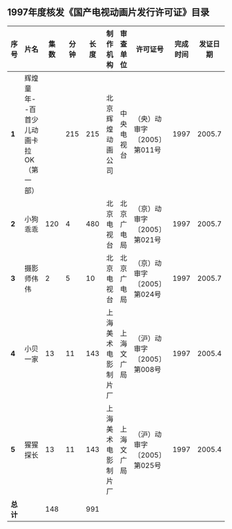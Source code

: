 ## 1997年度核发《国产电视动画片发行许可证》目录

 序号 | 片名 | 集数 | 分钟 | 长度 | 制作机构 | 审查单位 | 许可证号 | 完成时间 | 发证日期 
---|---|---|---|---|---|---|---|---|---
 **1** | 辉煌童年--百首少儿动画卡拉OK（第一部） |  | 215 | 215 | 北京辉煌动画公司 | 中央电视台 | （央）动审字〔2005〕第011号 | 1997 | 2005.7 
 **2** | 小狗乖乖 | 120 | 4 | 480 | 北京电视台 | 北京广电局 | （京）动审字〔2005〕第021号 | 1997 | 2005.7 
 **3** | 摄影师伟伟 | 2 | 5 | 10 | 北京电视台 | 北京广电局 | （京）动审字〔2005〕第024号 | 1997 | 2005.7 
 **4** | 小贝一家 | 13 | 11 | 143 | 上海美术电影制片厂 | 上海文广局 | （沪）动审字〔2005〕第008号 | 1997 | 2005.4 
 **5** | 猩猩探长 | 13 | 11 | 143 | 上海美术电影制片厂 | 上海文广局 | （沪）动审字〔2005〕第025号 | 1997 | 2005.4 
 **总计** |  | 148 |  | 991 |  |  |  |  |  